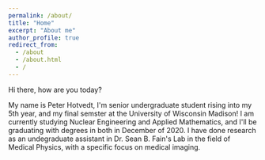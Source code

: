 ```yaml
---
permalink: /about/
title: "Home"
excerpt: "About me"
author_profile: true
redirect_from: 
  - /about
  - /about.html
  - /
---
```


Hi there, how are you today? 

My name is Peter Hotvedt, I'm senior undergraduate student rising into my 5th year, and my final semster at the University of Wisconsin Madison! I am currently studying Nuclear Engineering and Applied Mathematics, and I'll be graduating with degrees in both in December of 2020. I have done research as an undegraduate assistant in Dr. Sean B. Fain's Lab  in the field of Medical Physics, with a specific focus on medical imaging.



